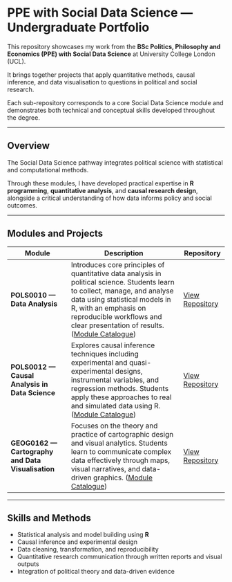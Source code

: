 # PPE with Social Data Science — Undergraduate Portfolio

This repository showcases my work from the **BSc Politics, Philosophy and Economics (PPE) with Social Data Science** at University College London (UCL).  

It brings together projects that apply quantitative methods, causal inference, and data visualisation to questions in political and social research.

Each sub-repository corresponds to a core Social Data Science module and demonstrates both technical and conceptual skills developed throughout the degree.

---

## Overview

The Social Data Science pathway integrates political science with statistical and computational methods.  

Through these modules, I have developed practical expertise in **R programming**, **quantitative analysis**, and **causal research design**, alongside a critical understanding of how data informs policy and social outcomes.

---

## Modules and Projects

| Module | Description | Repository |
|---------|--------------|------------|
| **POLS0010 — Data Analysis** | Introduces core principles of quantitative data analysis in political science. Students learn to collect, manage, and analyse data using statistical models in R, with an emphasis on reproducible workflows and clear presentation of results. ([Module Catalogue](https://www.ucl.ac.uk/module-catalogue/modules/data-analysis-POLS0010)) | [View Repository](https://github.com/annisakumaladewi/pols0010-data-analysis) |
| **POLS0012 — Causal Analysis in Data Science** | Explores causal inference techniques including experimental and quasi-experimental designs, instrumental variables, and regression methods. Students apply these approaches to real and simulated data using R. ([Module Catalogue](https://www.ucl.ac.uk/module-catalogue/modules/causal-analysis-in-data-science-POLS0012)) | [View Repository](https://github.com/annisakumaladewi/pols0012-causal-analysis) |
| **GEOG0162 — Cartography and Data Visualisation** | Focuses on the theory and practice of cartographic design and visual analytics. Students learn to communicate complex data effectively through maps, visual narratives, and data-driven graphics. ([Module Catalogue](https://www.ucl.ac.uk/module-catalogue/modules/cartography-and-data-visualisation-GEOG0162)) | [View Repository](https://github.com/annisakumaladewi/geog0162-cartography-data-viz) |

---

## Skills and Methods

- Statistical analysis and model building using **R**  
- Causal inference and experimental design  
- Data cleaning, transformation, and reproducibility  
- Quantitative research communication through written reports and visual outputs  
- Integration of political theory and data-driven evidence
